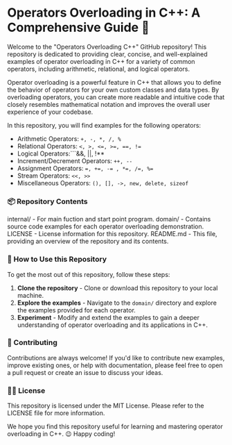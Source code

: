 # Operators Overloading in C++: A Comprehensive Guide :closed_book:

Welcome to the "Operators Overloading C++" GitHub repository! This repository is dedicated to providing clear, concise, and well-explained examples of operator overloading in C++ for a variety of common operators, including arithmetic, relational, and logical operators.

Operator overloading is a powerful feature in C++ that allows you to define the behavior of operators for your own custom classes and data types. By overloading operators, you can create more readable and intuitive code that closely resembles mathematical notation and improves the overall user experience of your codebase.

In this repository, you will find examples for the following operators:

+ Arithmetic Operators: ```+, -, *, /, %```
+ Relational Operators: ```<, >, <=, >=, ==, !=```
+ Logical Operators:```&&, ||, !**
+ Increment/Decrement Operators: ```++, --```
+ Assignment Operators: ```=, +=, -= , *=, /=, %=```
+ Stream Operators: ```<<, >>```
+ Miscellaneous Operators: ```(), [], ->, new, delete, sizeof```

### :package: Repository Contents
internal/ - For main fuction and start point program.
domain/ - Contains source code examples for each operator overloading demonstration.
LICENSE - License information for this repository.
README.md - This file, providing an overview of the repository and its contents.

### :toolbox: How to Use this Repository
To get the most out of this repository, follow these steps:

1. **Clone the repository** - Clone or download this repository to your local machine.
2. **Explore the examples** - Navigate to the ```domain/``` directory and explore the examples provided for each operator.
3. **Experiment** - Modify and extend the examples to gain a deeper understanding of operator overloading and its applications in C++.

### :handshake: Contributing
Contributions are always welcome! If you'd like to contribute new examples, improve existing ones, or help with documentation, please feel free to open a pull request or create an issue to discuss your ideas.

### :policeman: License
This repository is licensed under the MIT License. Please refer to the LICENSE file for more information.

We hope you find this repository useful for learning and mastering operator overloading in C++. :wink: Happy coding! 
